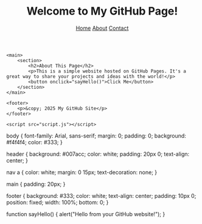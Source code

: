 <!DOCTYPE html>
<html lang="en">
<head>
    <meta charset="UTF-8">
    <meta name="viewport" content="width=device-width, initial-scale=1.0">
    <title>My Simple GitHub Website</title>
    <link rel="stylesheet" href="style.css">
</head>
<body>
    <header>
        <h1>Welcome to My GitHub Page!</h1>
        <nav>
            <a href="#">Home</a>
            <a href="#">About</a>
            <a href="#">Contact</a>
        </nav>
    </header>

    <main>
        <section>
            <h2>About This Page</h2>
            <p>This is a simple website hosted on GitHub Pages. It's a great way to share your projects and ideas with the world!</p>
            <button onclick="sayHello()">Click Me</button>
        </section>
    </main>

    <footer>
        <p>&copy; 2025 My GitHub Site</p>
    </footer>

    <script src="script.js"></script>
</body>
</html>

body {
    font-family: Arial, sans-serif;
    margin: 0;
    padding: 0;
    background: #f4f4f4;
    color: #333;
}

header {
    background: #007acc;
    color: white;
    padding: 20px 0;
    text-align: center;
}

nav a {
    color: white;
    margin: 0 15px;
    text-decoration: none;
}

main {
    padding: 20px;
}

footer {
    background: #333;
    color: white;
    text-align: center;
    padding: 10px 0;
    position: fixed;
    width: 100%;
    bottom: 0;
}

function sayHello() {
    alert("Hello from your GitHub website!");
}
